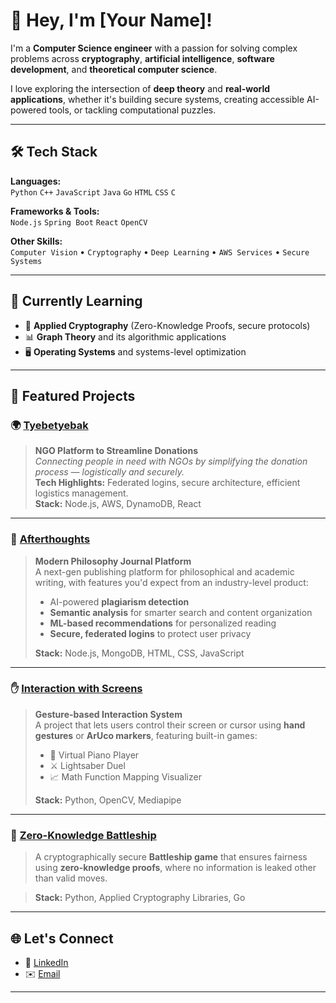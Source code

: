 # 👋 Hey, I'm [Your Name]!

I'm a **Computer Science engineer** with a passion for solving complex problems across **cryptography**, **artificial intelligence**, **software development**, and **theoretical computer science**.  

I love exploring the intersection of **deep theory** and **real-world applications**, whether it's building secure systems, creating accessible AI-powered tools, or tackling computational puzzles.

---

## 🛠️ Tech Stack
**Languages:**  
`Python` `C++` `JavaScript` `Java` `Go` `HTML` `CSS` `C`

**Frameworks & Tools:**  
`Node.js` `Spring Boot` `React` `OpenCV`

**Other Skills:**  
`Computer Vision` • `Cryptography` • `Deep Learning` • `AWS Services` • `Secure Systems`

---

## 🌱 Currently Learning
- 🔐 **Applied Cryptography** (Zero-Knowledge Proofs, secure protocols)  
- 📊 **Graph Theory** and its algorithmic applications  
- 🖥️ **Operating Systems** and systems-level optimization

---

## 🚀 Featured Projects

### 🌍 [Tyebetyebak](#)
> **NGO Platform to Streamline Donations**  
> *Connecting people in need with NGOs by simplifying the donation process — logistically and securely.*  
> **Tech Highlights:** Federated logins, secure architecture, efficient logistics management.  
> **Stack:** Node.js, AWS, DynamoDB, React

---

### 🧠 [Afterthoughts](#)
> **Modern Philosophy Journal Platform**  
> A next-gen publishing platform for philosophical and academic writing, with features you'd expect from an industry-level product:
> - AI-powered **plagiarism detection**  
> - **Semantic analysis** for smarter search and content organization  
> - **ML-based recommendations** for personalized reading  
> - **Secure, federated logins** to protect user privacy  
> 
> **Stack:** Node.js, MongoDB, HTML, CSS, JavaScript

---

### ✋ [Interaction with Screens](#)
> **Gesture-based Interaction System**  
> A project that lets users control their screen or cursor using **hand gestures** or **ArUco markers**, featuring built-in games:
> - 🎹 Virtual Piano Player  
> - ⚔️ Lightsaber Duel  
> - 📈 Math Function Mapping Visualizer  
> 
> **Stack:** Python, OpenCV, Mediapipe

---

### 🚢 [Zero-Knowledge Battleship](#)
> A cryptographically secure **Battleship game** that ensures fairness using **zero-knowledge proofs**, where no information is leaked other than valid moves.

> **Stack:** Python, Applied Cryptography Libraries, Go

---


## 🌐 Let's Connect
- 💼 [LinkedIn](www.linkedin.com/in/chu-zhang01)
- ✉️ [Email](czz01@mail.aub.edu)

---


